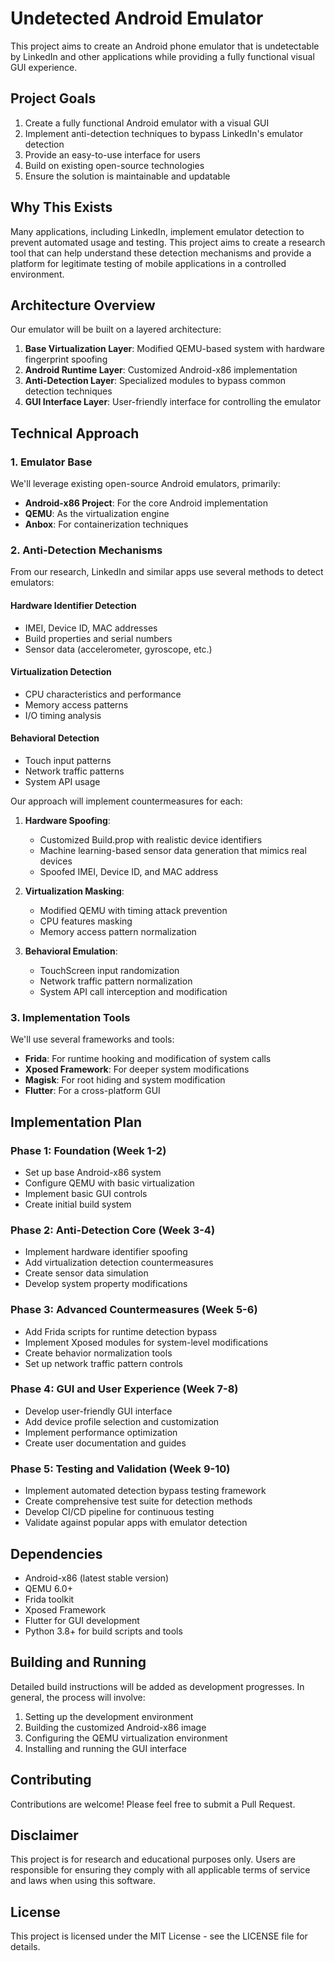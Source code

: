 # Undetected Android Emulator

This project aims to create an Android phone emulator that is undetectable by LinkedIn and other applications while providing a fully functional visual GUI experience.

## Project Goals

1. Create a fully functional Android emulator with a visual GUI
2. Implement anti-detection techniques to bypass LinkedIn's emulator detection
3. Provide an easy-to-use interface for users
4. Build on existing open-source technologies
5. Ensure the solution is maintainable and updatable

## Why This Exists

Many applications, including LinkedIn, implement emulator detection to prevent automated usage and testing. This project aims to create a research tool that can help understand these detection mechanisms and provide a platform for legitimate testing of mobile applications in a controlled environment.

## Architecture Overview

Our emulator will be built on a layered architecture:

1. **Base Virtualization Layer**: Modified QEMU-based system with hardware fingerprint spoofing
2. **Android Runtime Layer**: Customized Android-x86 implementation
3. **Anti-Detection Layer**: Specialized modules to bypass common detection techniques
4. **GUI Interface Layer**: User-friendly interface for controlling the emulator

## Technical Approach

### 1. Emulator Base
We'll leverage existing open-source Android emulators, primarily:
- **Android-x86 Project**: For the core Android implementation
- **QEMU**: As the virtualization engine
- **Anbox**: For containerization techniques

### 2. Anti-Detection Mechanisms

From our research, LinkedIn and similar apps use several methods to detect emulators:

#### Hardware Identifier Detection
- IMEI, Device ID, MAC addresses
- Build properties and serial numbers
- Sensor data (accelerometer, gyroscope, etc.)

#### Virtualization Detection
- CPU characteristics and performance
- Memory access patterns
- I/O timing analysis

#### Behavioral Detection
- Touch input patterns
- Network traffic patterns
- System API usage

Our approach will implement countermeasures for each:

1. **Hardware Spoofing**:
   - Customized Build.prop with realistic device identifiers
   - Machine learning-based sensor data generation that mimics real devices
   - Spoofed IMEI, Device ID, and MAC address

2. **Virtualization Masking**:
   - Modified QEMU with timing attack prevention
   - CPU features masking
   - Memory access pattern normalization

3. **Behavioral Emulation**:
   - TouchScreen input randomization
   - Network traffic pattern normalization
   - System API call interception and modification

### 3. Implementation Tools

We'll use several frameworks and tools:

- **Frida**: For runtime hooking and modification of system calls
- **Xposed Framework**: For deeper system modifications
- **Magisk**: For root hiding and system modification
- **Flutter**: For a cross-platform GUI

## Implementation Plan

### Phase 1: Foundation (Week 1-2)
- Set up base Android-x86 system
- Configure QEMU with basic virtualization
- Implement basic GUI controls
- Create initial build system

### Phase 2: Anti-Detection Core (Week 3-4)
- Implement hardware identifier spoofing
- Add virtualization detection countermeasures
- Create sensor data simulation
- Develop system property modifications

### Phase 3: Advanced Countermeasures (Week 5-6)
- Add Frida scripts for runtime detection bypass
- Implement Xposed modules for system-level modifications
- Create behavior normalization tools
- Set up network traffic pattern controls

### Phase 4: GUI and User Experience (Week 7-8)
- Develop user-friendly GUI interface
- Add device profile selection and customization
- Implement performance optimization
- Create user documentation and guides

### Phase 5: Testing and Validation (Week 9-10)
- Implement automated detection bypass testing framework
- Create comprehensive test suite for detection methods
- Develop CI/CD pipeline for continuous testing
- Validate against popular apps with emulator detection

## Dependencies

- Android-x86 (latest stable version)
- QEMU 6.0+
- Frida toolkit
- Xposed Framework
- Flutter for GUI development
- Python 3.8+ for build scripts and tools

## Building and Running

Detailed build instructions will be added as development progresses. In general, the process will involve:

1. Setting up the development environment
2. Building the customized Android-x86 image
3. Configuring the QEMU virtualization environment
4. Installing and running the GUI interface

## Contributing

Contributions are welcome! Please feel free to submit a Pull Request.

## Disclaimer

This project is for research and educational purposes only. Users are responsible for ensuring they comply with all applicable terms of service and laws when using this software.

## License

This project is licensed under the MIT License - see the LICENSE file for details.